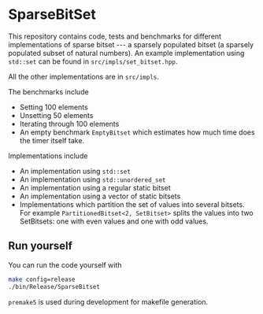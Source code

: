 # SparseBitSet

This repository contains code, tests and benchmarks for 
different implementations of sparse bitset --- a sparsely populated bitset
(a sparsely populated subset of natural numbers).
An example implementation using `std::set` can 
be found in `src/impls/set_bitset.hpp`.

All the other implementations are in `src/impls`.

The benchmarks include 
- Setting 100 elements
- Unsetting 50 elements
- Iterating through 100 elements
- An empty benchmark `EmptyBitset` which estimates
how much time does the timer itself take.

Implementations include
- An implementation using `std::set`
- An implementation using `std::unordered_set`
- An implementation using a regular static bitset
- An implementation using a vector of static bitsets
- Implementations which partition the set of values into several 
bitsets. For example `PartitionedBitset<2, SetBitset>` splits the values 
into two SetBitsets: one with even values and one with odd values.

## Run yourself

You can run the code yourself with

```sh
make config=release
./bin/Release/SparseBitset
```

`premake5` is used during development for makefile generation.
